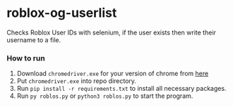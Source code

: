 # roblox-og-userlist
 Checks Roblox User IDs with selenium, if the user exists then write their username to a file.

### How to run
1. Download `chromedriver.exe` for your version of chrome from [here](https://chromedriver.chromium.org/downloads)
2. Put `chromedriver.exe` into repo directory.
3. Run `pip install -r requirements.txt` to install all necessary packages.
4. Run `py roblos.py` or `python3 roblos.py` to start the program.
